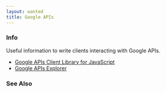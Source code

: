 ```yaml
---
layout: wanted
title: Google APIs
---
```


### Info

Useful information to write clients interacting with Google APIs.

* [Google APIs Client Library for JavaScript](http://code.google.com/p/google-api-javascript-client/)
* [Google APIs Explorer](https://developers.google.com/apis-explorer/#p/)

### See Also
